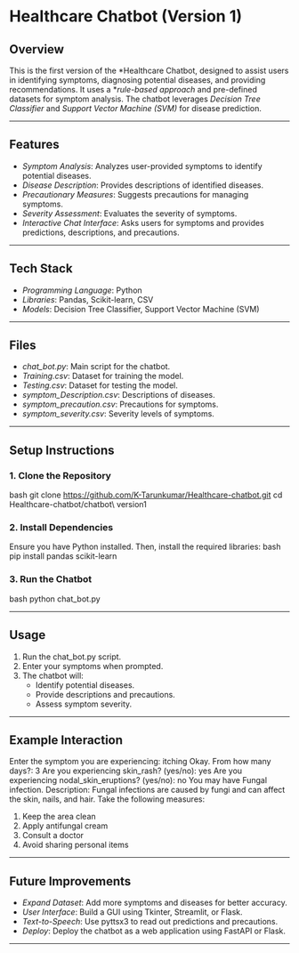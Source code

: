 # Healthcare Chatbot (Version 1)

## Overview
This is the first version of the *Healthcare Chatbot, designed to assist users in identifying symptoms, diagnosing potential diseases, and providing recommendations. It uses a **rule-based approach* and pre-defined datasets for symptom analysis. The chatbot leverages *Decision Tree Classifier* and *Support Vector Machine (SVM)* for disease prediction.

---

## Features
- *Symptom Analysis*: Analyzes user-provided symptoms to identify potential diseases.
- *Disease Description*: Provides descriptions of identified diseases.
- *Precautionary Measures*: Suggests precautions for managing symptoms.
- *Severity Assessment*: Evaluates the severity of symptoms.
- *Interactive Chat Interface*: Asks users for symptoms and provides predictions, descriptions, and precautions.

---

## Tech Stack
- *Programming Language*: Python
- *Libraries*: Pandas, Scikit-learn, CSV
- *Models*: Decision Tree Classifier, Support Vector Machine (SVM)

---

## Files
- *chat_bot.py*: Main script for the chatbot.
- *Training.csv*: Dataset for training the model.
- *Testing.csv*: Dataset for testing the model.
- *symptom_Description.csv*: Descriptions of diseases.
- *symptom_precaution.csv*: Precautions for symptoms.
- *symptom_severity.csv*: Severity levels of symptoms.

---

## Setup Instructions

### 1. Clone the Repository
bash
git clone https://github.com/K-Tarunkumar/Healthcare-chatbot.git
cd Healthcare-chatbot/chatbot\ version1


### 2. Install Dependencies
Ensure you have Python installed. Then, install the required libraries:
bash
pip install pandas scikit-learn


### 3. Run the Chatbot
bash
python chat_bot.py


---

## Usage
1. Run the chat_bot.py script.
2. Enter your symptoms when prompted.
3. The chatbot will:
   - Identify potential diseases.
   - Provide descriptions and precautions.
   - Assess symptom severity.

---

## Example Interaction

Enter the symptom you are experiencing: itching
Okay. From how many days?: 3
Are you experiencing skin_rash? (yes/no): yes
Are you experiencing nodal_skin_eruptions? (yes/no): no
You may have Fungal infection.
Description: Fungal infections are caused by fungi and can affect the skin, nails, and hair.
Take the following measures:
1) Keep the area clean
2) Apply antifungal cream
3) Consult a doctor
4) Avoid sharing personal items


---

## Future Improvements
- *Expand Dataset*: Add more symptoms and diseases for better accuracy.
- *User Interface*: Build a GUI using Tkinter, Streamlit, or Flask.
- *Text-to-Speech*: Use pyttsx3 to read out predictions and precautions.
- *Deploy*: Deploy the chatbot as a web application using FastAPI or Flask.

---
